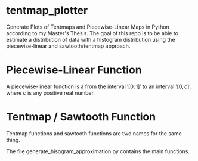 # tentmap_plotter
Generate Plots of Tentmaps and Piecewise-Linear Maps in Python according to my Master's Thesis. The goal of this repo is to be able to estimate a distribution of data with a histogram distribution using the piecewise-linear and sawtooth/tentmap approach. 

# Piecewise-Linear Function
A piecewise-linear function is a from the interval $'[0,1]'$ to an interval $'[0,c]'$, where $c$ is any positive real number.

# Tentmap / Sawtooth Function
Tentmap functions and sawtooth functions are two names for the same thing. 

The file generate_hisogram_approximation.py contains the main functions. 
